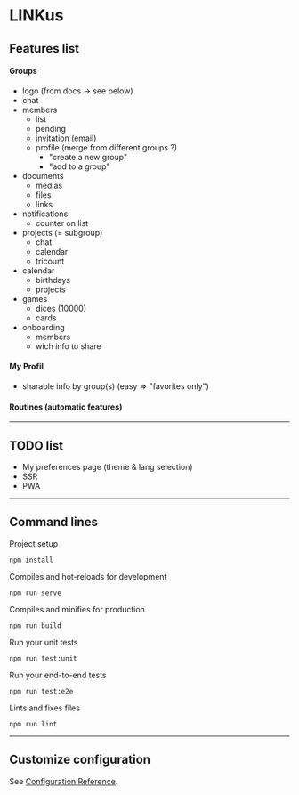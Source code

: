 # LINKus

## Features list
#### Groups
- logo (from docs -> see below)
- chat
- members
  - list
  - pending
  - invitation (email)
  - profile (merge from different groups ?)
    - "create a new group"
    - "add to a group"
- documents
  - medias
  - files
  - links
- notifications
  - counter on list
- projects (= subgroup)
  - chat
  - calendar
  - tricount
- calendar
  - birthdays
  - projects
- games
  - dices (10000)
  - cards
- onboarding
  - members
  - wich info to share
#### My Profil
  - sharable info by group(s) (easy => "favorites only")
#### Routines (automatic features)


---


## TODO list
- My preferences page (theme & lang selection)
- SSR
- PWA


---


## Command lines
Project setup
```
npm install
```

Compiles and hot-reloads for development
```
npm run serve
```

Compiles and minifies for production
```
npm run build
```

Run your unit tests
```
npm run test:unit
```

Run your end-to-end tests
```
npm run test:e2e
```

Lints and fixes files
```
npm run lint
```


---


## Customize configuration
See [Configuration Reference](https://cli.vuejs.org/config/).
